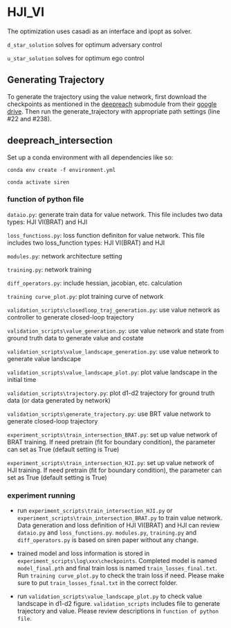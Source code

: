 # HJI_VI


The optimization uses casadi as an interface and ipopt as solver. 


`d_star_solution` solves for optimum adversary control

`u_star_solution` solves for optimum ego control 


## Generating Trajectory

To generate the trajectory using the value network, first download the checkpoints as mentioned in the [deepreach](https://github.com/smlbansal/deepreach/tree/b0666c1113c5bf235284ba9634781da92d2f3fab) submodule from their [google drive](https://drive.google.com/file/d/18VkOTctkzuYuyK2GRwQ4wmN92WhdXtvS/view?usp=sharing). Then run the generate_trajectory with appropriate path settings (line #22 and #238). 

## deepreach_intersection
Set up a conda environment with all dependencies like so:

`conda env create -f environment.yml`

`conda activate siren`

### function of python file

`dataio.py`: generate train data for value network. This file includes two data types: HJI VI(BRAT) and HJI

`loss_functions.py`: loss function definiton for value network. This file includes two loss_function types: HJI VI(BRAT) and HJI

`modules.py`: network architecture setting

`training.py`: network training

`diff_operators.py`: include hessian, jacobian, etc. calculation

`training curve_plot.py`: plot training curve of network

`validation_scripts\closedloop_traj_generation.py`: use value network as controller to generate closed-loop trajectory

`validation_scripts\value_generation.py`: use value network and state from ground truth data to generate value and costate

`validation_scripts\value_landscape_generation.py`: use value network to generate value landscape

`validation_scripts\value_landscape_plot.py`: plot value landscape in the initial time

`validation_scripts\trajectory.py`: plot d1-d2 trajectory for ground truth data (or data generated by network)

`validation_scripts\generate_trajectory.py`: use BRT value network to generate closed-loop trajectory

`experiment_scripts\train_intersection_BRAT.py`: set up value network of BRAT training. If need pretrain (fit for boundary condition), the parameter can set as True
(default setting is True)  

`experiment_scripts\train_intersection_HJI.py`: set up value network of HJI training. If need pretrain (fit for boundary condition), the parameter can set as True (default setting is True)

### experiment running
* run `experiment_scripts\train_intersection_HJI.py` or `experiment_scripts\train_intersection_BRAT.py` to train value network. Data generation and loss definition
of HJI VI(BRAT) and HJI can review `dataio.py` and `loss_functions.py`. `modules.py`, `training.py` and `diff_operators.py` is based on siren paper without any change. 

* trained model and loss information is stored in `experiment_scripts\log\xxx\checkpoints`. Completed model is named `model_final.pth` and final train loss is named `train_losses_final.txt`. Run `training curve_plot.py` to check the train loss if need. Please make sure to put `train_losses_final.txt` in the correct folder.
 
* run `validation_scripts\value_landscape_plot.py` to check value landscape in d1-d2 figure. `validation_scripts` includes file to generate trajectory and value. Please review descriptions in `function of python file`.
